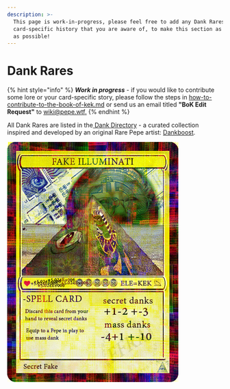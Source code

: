 ```yaml
---
description: >-
  This page is work-in-progress, please feel free to add any Dank Rares lore or
  card-specific history that you are aware of, to make this section as complete
  as possible!
---
```


# Dank Rares

{% hint style="info" %}
_**Work in progress**_ - if you would like to contribute some lore or your card-specific story, please follow the steps in [how-to-contribute-to-the-book-of-kek.md](../how-to-contribute-to-the-book-of-kek.md "mention") or send us an email titled **"BoK Edit Request"** to [wiki@pepe.wtf.](mailto:wiki@pepe.wtf?subject=BoK%20Edit%20Request)&#x20;
{% endhint %}

All Dank Rares are listed in the[ Dank Directory](https://www.dankdirectory.io/) - a curated collection inspired and developed by an original Rare Pepe artist: [Dankboost](https://pepe.wtf/artists/Boost).

![KEKLUMINATI - S1C1](../.gitbook/assets/KEKLUMINATI.png)

